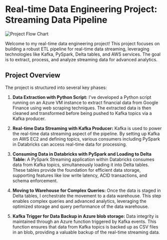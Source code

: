 # Real-time Data Engineering Project: Streaming Data Pipeline

![Project Flow Chart](Stock-Market.png)

Welcome to my real-time data engineering project! This project focuses on building a robust ETL pipeline for real-time data streaming, leveraging technologies like Kafka, PySpark, Delta tables, and AWS services. The goal is to extract, process, and analyze streaming data for advanced analytics.

## Project Overview

The project is structured into several key phases:

1. **Data Extraction with Python Script:**
   I've developed a Python script running on an Azure VM instance to extract financial data from Google Finance using web scraping techniques. The extracted data is then cleaned and transformed before being pushed to Kafka topics via a Kafka producer.

2. **Real-time Data Streaming with Kafka Producer:**
   Kafka is used to power the real-time data streaming aspect of the pipeline. By setting up Kafka on AWS EC2 and defining topics, various consumers including PySpark in Databricks can access real-time data for processing.

3. **Consuming Data in Databricks with PySpark and Loading to Delta Table:**
   A PySpark Streaming application within Databricks consumes data from Kafka topics, simultaneously loading it into Delta tables. These tables provide the foundation for efficient data storage, supporting features like low write latency, ACID transactions, and schema enforcement.

4. **Moving to Warehouse for Complex Queries:**
   Once the data is staged in Delta tables, I orchestrate the movement to a data warehouse. This step enables complex queries and advanced analytics, leveraging the optimized storage and query performance of the data warehouse.

5. **Kafka Trigger for Data Backup in Azure blob storage:**
   Data integrity is maintained through an Azure function triggered by Kafka events. This function ensures that data from Kafka topics is backed up as CSV files in an blob, providing a valuable backup of the real-time streaming data.

